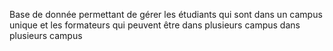 Base de donnée permettant de gérer les étudiants qui sont dans un campus unique  et les formateurs qui peuvent être dans plusieurs campus dans plusieurs campus
